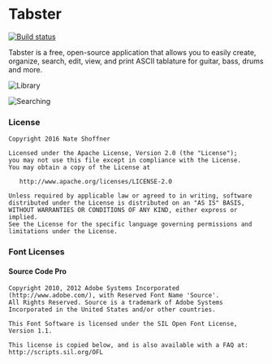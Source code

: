 Tabster
====================

[![Build status](https://ci.appveyor.com/api/projects/status/2e67r1on11n2hg30/branch/master?svg=true)](https://ci.appveyor.com/project/NateShoffner/tabster/branch/master)

Tabster is a free, open-source application that allows you to easily create, organize, search, edit, view, and print ASCII tablature for guitar, bass, drums and more.

![Library](http://tabster.org/assets/images/preview-library.png)

![Searching](http://tabster.org/assets/images/preview-search.png)

### License

    Copyright 2016 Nate Shoffner

    Licensed under the Apache License, Version 2.0 (the "License");
    you may not use this file except in compliance with the License.
    You may obtain a copy of the License at

       http://www.apache.org/licenses/LICENSE-2.0

    Unless required by applicable law or agreed to in writing, software
    distributed under the License is distributed on an "AS IS" BASIS,
    WITHOUT WARRANTIES OR CONDITIONS OF ANY KIND, either express or implied.
    See the License for the specific language governing permissions and
    limitations under the License.

### Font Licenses

#### Source Code Pro

    Copyright 2010, 2012 Adobe Systems Incorporated (http://www.adobe.com/), with Reserved Font Name 'Source'. 
    All Rights Reserved. Source is a trademark of Adobe Systems Incorporated in the United States and/or other countries.

    This Font Software is licensed under the SIL Open Font License, Version 1.1.

    This license is copied below, and is also available with a FAQ at:
    http://scripts.sil.org/OFL
